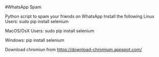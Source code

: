 #WhatsApp Spam


Python script to spam your friends on WhatsApp
Install the following
Linux Users:
sudo pip install selenium

MacOS/OsX Users:
sudo pip install selenium

Windows:
pip install selenium


Download 
chromiun from https://download-chromium.appspot.com/ 
